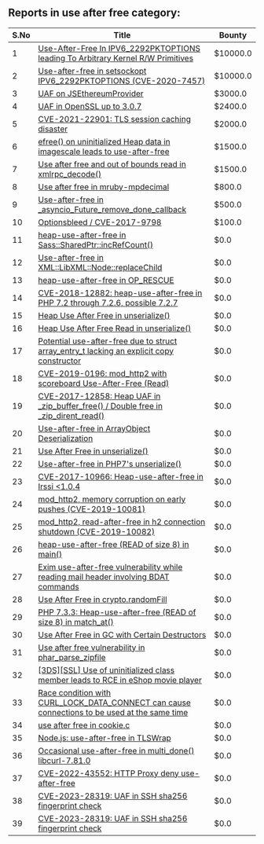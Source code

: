 ## Reports in use after free category:
| S.No | Title | Bounty |
| ---- | ----- | ------ |
| 1 | [Use-After-Free In IPV6_2292PKTOPTIONS leading To Arbitrary Kernel R/W Primitives](https://hackerone.com/reports/826026) | $10000.0 |
| 2 | [Use-after-free in setsockopt IPV6_2292PKTOPTIONS (CVE-2020-7457)](https://hackerone.com/reports/1441103) | $10000.0 |
| 3 | [UAF on JSEthereumProvider](https://hackerone.com/reports/1977252) | $3000.0 |
| 4 | [UAF in OpenSSL up to 3.0.7](https://hackerone.com/reports/1906897) | $2400.0 |
| 5 | [CVE-2021-22901: TLS session caching disaster](https://hackerone.com/reports/1180380) | $2000.0 |
| 6 | [efree() on uninitialized Heap data in imagescale leads to use-after-free](https://hackerone.com/reports/478367) | $1500.0 |
| 7 | [Use after free and out of bounds read in xmlrpc_decode()](https://hackerone.com/reports/477896) | $1500.0 |
| 8 | [Use after free in mruby-mpdecimal](https://hackerone.com/reports/244904) | $800.0 |
| 9 | [Use-after-free in _asyncio_Future_remove_done_callback](https://hackerone.com/reports/216151) | $500.0 |
| 10 | [Optionsbleed / CVE-2017-9798](https://hackerone.com/reports/269568) | $100.0 |
| 11 | [heap-use-after-free in Sass::SharedPtr::incRefCount()](https://hackerone.com/reports/221289) | $0.0 |
| 12 | [Use-after-free in XML::LibXML::Node::replaceChild](https://hackerone.com/reports/259390) | $0.0 |
| 13 | [heap-use-after-free in OP_RESCUE](https://hackerone.com/reports/295276) | $0.0 |
| 14 | [CVE-2018-12882: heap-use-after-free in PHP 7.2 through 7.2.6, possible 7.2.7](https://hackerone.com/reports/371135) | $0.0 |
| 15 | [Heap Use After Free in unserialize()](https://hackerone.com/reports/261338) | $0.0 |
| 16 | [Heap Use After Free Read in unserialize()](https://hackerone.com/reports/261335) | $0.0 |
| 17 | [Potential use-after-free due to struct array_entry_t lacking an explicit copy constructor](https://hackerone.com/reports/511317) | $0.0 |
| 18 | [CVE-2019-0196: mod_http2 with scoreboard Use-After-Free (Read)](https://hackerone.com/reports/527042) | $0.0 |
| 19 | [CVE-2017-12858: Heap UAF in _zip_buffer_free() / Double free in _zip_dirent_read()](https://hackerone.com/reports/260414) | $0.0 |
| 20 | [Use-after-free in ArrayObject Deserialization](https://hackerone.com/reports/180909) | $0.0 |
| 21 | [Use After Free in unserialize()](https://hackerone.com/reports/198732) | $0.0 |
| 22 | [Use-after-free in PHP7's unserialize()](https://hackerone.com/reports/245956) | $0.0 |
| 23 | [CVE-2017-10966: Heap-use-after-free in Irssi <1.0.4](https://hackerone.com/reports/247028) | $0.0 |
| 24 | [mod_http2, memory corruption on early pushes (CVE-2019-10081)](https://hackerone.com/reports/677557) | $0.0 |
| 25 | [mod_http2, read-after-free in h2 connection shutdown (CVE-2019-10082)](https://hackerone.com/reports/680415) | $0.0 |
| 26 | [heap-use-after-free (READ of size 8) in main()](https://hackerone.com/reports/481532) | $0.0 |
| 27 | [Exim use-after-free vulnerability while reading mail header involving BDAT commands](https://hackerone.com/reports/296991) | $0.0 |
| 28 | [Use After Free in crypto.randomFill](https://hackerone.com/reports/340053) | $0.0 |
| 29 | [PHP 7.3.3: Heap-use-after-free (READ of size 8) in match_at()](https://hackerone.com/reports/692040) | $0.0 |
| 30 | [Use After Free in GC with Certain Destructors](https://hackerone.com/reports/672245) | $0.0 |
| 31 | [Use after free vulnerability  in phar_parse_zipfile](https://hackerone.com/reports/950299) | $0.0 |
| 32 | [[3DS][SSL] Use of uninitialized class member leads to RCE in eShop movie player](https://hackerone.com/reports/895769) | $0.0 |
| 33 | [Race condition with CURL_LOCK_DATA_CONNECT can cause connections to be used at the same time](https://hackerone.com/reports/724134) | $0.0 |
| 34 | [use after free in cookie.c](https://hackerone.com/reports/707006) | $0.0 |
| 35 | [Node.js: use-after-free in TLSWrap](https://hackerone.com/reports/988103) | $0.0 |
| 36 | [Occasional use-after-free in multi_done() libcurl-7.81.0](https://hackerone.com/reports/1463013) | $0.0 |
| 37 | [CVE-2022-43552: HTTP Proxy deny use-after-free](https://hackerone.com/reports/1764858) | $0.0 |
| 38 | [CVE-2023-28319: UAF in SSH sha256 fingerprint check](https://hackerone.com/reports/1913733) | $0.0 |
| 39 | [CVE-2023-28319: UAF in SSH sha256 fingerprint check](https://hackerone.com/reports/1997312) | $0.0 |